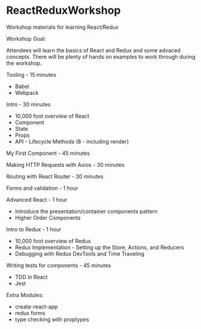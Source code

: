 # ReactReduxWorkshop
Workshop materials for learning React/Redux

Workshop Goal:

Attendees will learn the basics of React and Redux and some advaced concepts. There will be plenty of hands on examples to work through during the workshop.

Tooling - 15 minutes
* Babel
* Webpack

Intro - 30 minutes
* 10,000 foot overview of React
* Component
* State
* Props
* API - Lifecycle Methods (8 - including render)

My First Component - 45 minutes

Making HTTP Requests with Axios - 30 minutes

Routing with React Router - 30 minutes

Forms and validation - 1 hour

Advanced React - 1 hour
* Introduce the presentation/container components pattern
* Higher Order Components

Intro to Redux - 1 hour
* 10,000 foot overview of Redux
* Redux Implementation - Setting up the Store, Actions, and Reducers
* Debugging with Redux DevTools and Time Traveling

Writing tests for components - 45 minutes
* TDD in React
* Jest

Extra Modules:
* create-react-app
* redux forms
* type checking with proptypes
